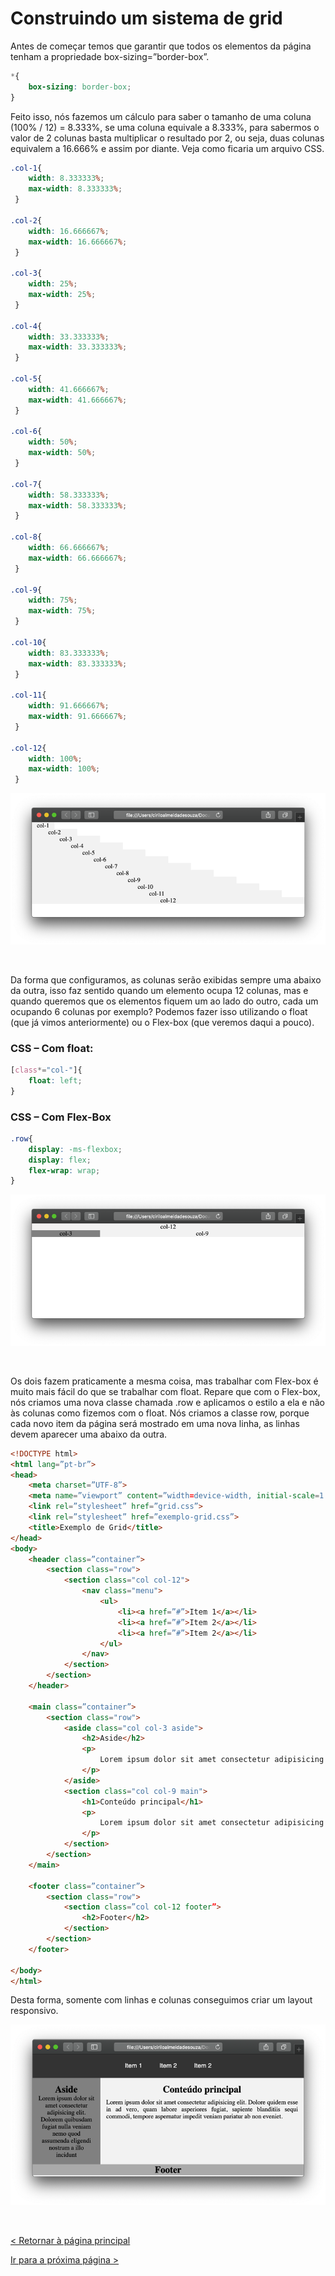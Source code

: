 # Construindo um sistema de grid


Antes de começar temos que garantir que todos os elementos da página tenham a propriedade box-sizing=”border-box”.

```css
*{
    box-sizing: border-box;
}
```
  
  
Feito isso, nós fazemos um cálculo para saber o tamanho de uma coluna (100% / 12) = 8.333%, se uma coluna equivale a 8.333%, para sabermos o valor de 2 colunas basta multiplicar o resultado por 2, ou seja, duas colunas equivalem a 16.666% e assim por diante. Veja como ficaria um arquivo CSS. 

```css
.col-1{ 
    width: 8.333333%;
    max-width: 8.333333%;
 }

.col-2{ 
    width: 16.666667%;
    max-width: 16.666667%;
 }

.col-3{ 
    width: 25%;
    max-width: 25%;
 }

.col-4{ 
    width: 33.333333%;
    max-width: 33.333333%;
 }

.col-5{ 
    width: 41.666667%;
    max-width: 41.666667%;
 }

.col-6{ 
    width: 50%;
    max-width: 50%;
 }

.col-7{ 
    width: 58.333333%;
    max-width: 58.333333%;
 }

.col-8{ 
    width: 66.666667%;
    max-width: 66.666667%;
 }

.col-9{ 
    width: 75%;
    max-width: 75%;
 }

.col-10{ 
    width: 83.333333%;
    max-width: 83.333333%;
 }

.col-11{ 
    width: 91.666667%;
    max-width: 91.666667%;
 }

.col-12{ 
    width: 100%;
    max-width: 100%;
 } 
```
  
  
![Colunas Grid](imagens/colunas_grid.png)
  
  
&nbsp;
  
  
Da forma que configuramos, as colunas serão exibidas sempre uma abaixo da outra, isso faz sentido quando um elemento ocupa 12 colunas, mas e quando queremos que os elementos fiquem um ao lado do outro, cada um ocupando 6 colunas por exemplo?
Podemos fazer isso utilizando o float (que já vimos anteriormente) ou o Flex-box (que veremos daqui a pouco).
  
  
### CSS – Com float:

```css
[class*="col-"]{
    float: left;
}
```
  
  
### CSS – Com Flex-Box

```css
.row{
    display: -ms-flexbox;
    display: flex;
    flex-wrap: wrap;
}
```
  
  
![Layout Grid](imagens/layout_grid.png)

  
  
&nbsp;
  
  
Os dois fazem praticamente a mesma coisa, mas trabalhar com Flex-box é muito mais fácil do que se trabalhar com float. Repare que com o Flex-box, nós criamos uma nova classe chamada .row  e aplicamos o estilo a ela e não às colunas como fizemos com o float.
Nós criamos a classe row, porque cada novo item da página será mostrado em uma nova linha, as linhas devem aparecer uma abaixo da outra.

```html
<!DOCTYPE html>
<html lang=”pt-br”>
<head>
    <meta charset=”UTF-8”>
    <meta name=”viewport” content=”width=device-width, initial-scale=1.0”>
    <link rel=”stylesheet” href=”grid.css”>
    <link rel=”stylesheet” href=”exemplo-grid.css”>
    <title>Exemplo de Grid</title>
</head>
<body>
    <header class=”container”>
        <section class="row">
            <section class="col col-12">
                <nav class="menu">
                    <ul>
                        <li><a href=”#”>Item 1</a></li>
                        <li><a href=”#”>Item 2</a></li>
                        <li><a href=”#”>Item 2</a></li>
                    </ul>
                </nav>
            </section>
        </section> 
    </header>
    
    <main class=”container”>
        <section class="row">
            <aside class="col col-3 aside">
                <h2>Aside</h2>
                <p>
                    Lorem ipsum dolor sit amet consectetur adipisicing elit. Dolorem quibusdam fugiat nulla veniam nemo quod assumenda eligendi nostrum a illo incidunt
                </p>
            </aside>
            <section class="col col-9 main">
                <h1>Conteúdo principal</h1>
                <p>
                    Lorem ipsum dolor sit amet consectetur adipisicing elit. Dolore quidem esse in ad vero, quam labore asperiores fugiat, sapiente blanditiis sequi  ommode, tempore aspernatur impedit veniam pariatur ab non eveniet.
                </p>
            </section>
        </section>
    </main>
    
    <footer class=”container”>
        <section class="row">
            <section class=”col col-12 footer”>
                <h2>Footer</h2>
            </section>
        </section>
    </footer>
    
</body>
</html>
```
  
  
Desta forma, somente com linhas e colunas conseguimos criar um layout responsivo.
  
  
![Layout grid](imagens/layout-grid2.png)
  
  
&nbsp;
  
  
[< Retornar à página principal](../README.md)
  
  
[Ir para a próxima página >](20-Media-Queries.md)
